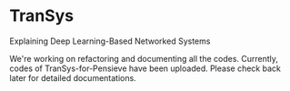 # TranSys
Explaining Deep Learning-Based Networked Systems

We're working on refactoring and documenting all the codes. Currently, codes of TranSys-for-Pensieve have been uploaded. Please check back later for detailed documentations.
